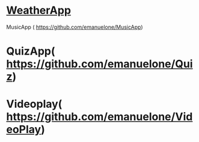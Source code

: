 # [WeatherApp]( https://emanuelone.github.io/WeatherApp)
 MusicApp ( https://github.com/emanuelone/MusicApp)
# QuizApp( https://github.com/emanuelone/Quiz)
# Videoplay( https://github.com/emanuelone/VideoPlay)
